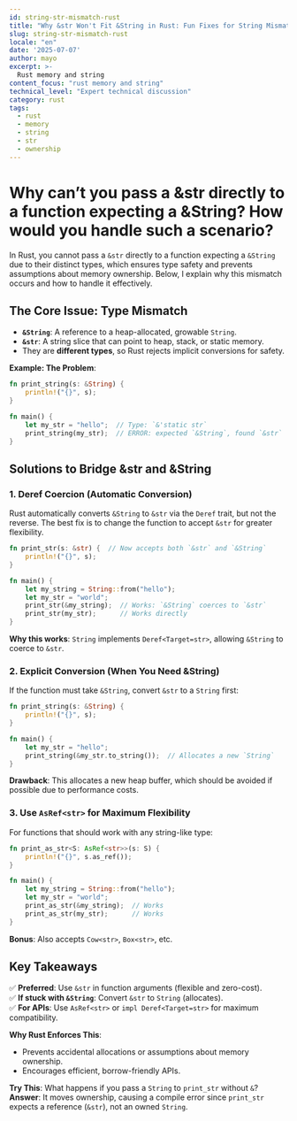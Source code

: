 ```yaml
---
id: string-str-mismatch-rust
title: "Why &str Won't Fit &String in Rust: Fun Fixes for String Mismatches!"
slug: string-str-mismatch-rust
locale: "en"
date: '2025-07-07'
author: mayo
excerpt: >-
  Rust memory and string
content_focus: "rust memory and string"
technical_level: "Expert technical discussion"
category: rust
tags:
  - rust
  - memory
  - string
  - str
  - ownership
---
```


# Why can’t you pass a &str directly to a function expecting a &String? How would you handle such a scenario?

In Rust, you cannot pass a `&str` directly to a function expecting a `&String` due to their distinct types, which ensures type safety and prevents assumptions about memory ownership. Below, I explain why this mismatch occurs and how to handle it effectively.

## The Core Issue: Type Mismatch

- **`&String`**: A reference to a heap-allocated, growable `String`.
- **`&str`**: A string slice that can point to heap, stack, or static memory.
- They are **different types**, so Rust rejects implicit conversions for safety.

**Example: The Problem**:
```rust
fn print_string(s: &String) {
    println!("{}", s);
}

fn main() {
    let my_str = "hello";  // Type: `&'static str`
    print_string(my_str);  // ERROR: expected `&String`, found `&str`
}
```

## Solutions to Bridge &str and &String

### 1. Deref Coercion (Automatic Conversion)

Rust automatically converts `&String` to `&str` via the `Deref` trait, but not the reverse. The best fix is to change the function to accept `&str` for greater flexibility.

```rust
fn print_str(s: &str) {  // Now accepts both `&str` and `&String`
    println!("{}", s);
}

fn main() {
    let my_string = String::from("hello");
    let my_str = "world";
    print_str(&my_string);  // Works: `&String` coerces to `&str`
    print_str(my_str);      // Works directly
}
```

**Why this works**: `String` implements `Deref<Target=str>`, allowing `&String` to coerce to `&str`.

### 2. Explicit Conversion (When You Need &String)

If the function must take `&String`, convert `&str` to a `String` first:

```rust
fn print_string(s: &String) {
    println!("{}", s);
}

fn main() {
    let my_str = "hello";
    print_string(&my_str.to_string());  // Allocates a new `String`
}
```

**Drawback**: This allocates a new heap buffer, which should be avoided if possible due to performance costs.

### 3. Use `AsRef<str>` for Maximum Flexibility

For functions that should work with any string-like type:

```rust
fn print_as_str<S: AsRef<str>>(s: S) {
    println!("{}", s.as_ref());
}

fn main() {
    let my_string = String::from("hello");
    let my_str = "world";
    print_as_str(&my_string);  // Works
    print_as_str(my_str);      // Works
}
```

**Bonus**: Also accepts `Cow<str>`, `Box<str>`, etc.

## Key Takeaways

✅ **Preferred**: Use `&str` in function arguments (flexible and zero-cost).  
✅ **If stuck with `&String`**: Convert `&str` to `String` (allocates).  
✅ **For APIs**: Use `AsRef<str>` or `impl Deref<Target=str>` for maximum compatibility.

**Why Rust Enforces This**:
- Prevents accidental allocations or assumptions about memory ownership.
- Encourages efficient, borrow-friendly APIs.

**Try This**: What happens if you pass a `String` to `print_str` without `&`?  
**Answer**: It moves ownership, causing a compile error since `print_str` expects a reference (`&str`), not an owned `String`.
